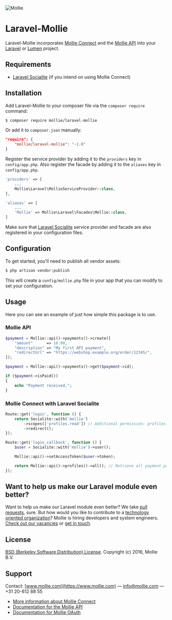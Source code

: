 ![Mollie](https://www.mollie.nl/files/Mollie-Logo-Style-Small.png)

# Laravel-Mollie

Laravel-Mollie incorporates [Mollie Connect](https://www.mollie.com/en/connect) and the [Mollie API](https://www.mollie.com/en/docs/overview) into your [Laravel](https://laravel.com/) or [Lumen](https://lumen.laravel.com/) project.

## Requirements

* [Laravel Socialite](https://github.com/laravel/socialite) (if you intend on using Mollie Connect)

## Installation

Add Laravel-Mollie to your composer file via the `composer require` command:

```bash
$ composer require mollie/laravel-mollie
```

Or add it to `composer.json` manually:

```json
"require": {
    "mollie/laravel-mollie": "~1.0"
}
```

Register the service provider by adding it to the `providers` key in `config/app.php`. Also register the facade by adding it to the `aliases` key in `config/app.php`.

```php
'providers' => [
    ...
    Mollie\Laravel\MollieServiceProvider::class,
],

'aliases' => [
    ...
    'Mollie' => Mollie\Laravel\Facades\Mollie::class,
]
```

Make sure that [Laravel Socialite](https://github.com/laravel/socialite) service provider and facade are also registered in your configuration files.

## Configuration

To get started, you'll need to publish all vendor assets:

```bash
$ php artisan vendor:publish
```

This will create a `config/mollie.php` file in your app that you can modify to set your configuration.

## Usage

Here you can see an example of just how simple this package is to use.

### Mollie API

```php
$payment = Mollie::api()->payments()->create([
    "amount"      => 10.00,
    "description" => "My first API payment",
    "redirectUrl" => "https://webshop.example.org/order/12345/",
]);

$payment = Mollie::api()->payments()->get($payment->id);

if ($payment->isPaid())
{
    echo "Payment received.";
}
```

### Mollie Connect with Laravel Socialite

```php
Route::get('login', function () {
    return Socialite::with('mollie')
        ->scopes(['profiles.read']) // Additional permission: profiles.read
        ->redirect();
});

Route::get('login_callback', function () {
    $user = Socialite::with('mollie')->user();

    Mollie::api()->setAccessToken($user->token);

    return Mollie::api()->profiles()->all(); // Retrieve all payment profiles available on the obtained Mollie account
});
```

## Want to help us make our Laravel module even better?

Want to help us make our Laravel module even better? We take [pull requests](https://github.com/mollie/laravel-mollie/pulls?utf8=%E2%9C%93&q=is%3Apr), sure.
But how would you like to contribute to a [technology oriented organization](https://www.mollie.com/nl/blog/post/werken-bij-mollie-als-developer/)? Mollie is hiring developers and system engineers.
[Check out our vacancies](https://www.mollie.com/nl/jobs) or [get in touch](mailto:personeel@mollie.com).

## License

[BSD (Berkeley Software Distribution) License](http://www.opensource.org/licenses/bsd-license.php). Copyright (c) 2016, Mollie B.V.

## Support

Contact: [www.mollie.com](https://www.mollie.com) — info@mollie.com — +31 20-612 88 55

* [More information about Mollie Connect](https://www.mollie.com/en/connect)
* [Documentation for the Mollie API](https://www.mollie.com/en/docs/overview)
* [Documentation for Mollie OAuth](https://www.mollie.com/en/docs/oauth/overview)
